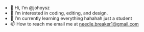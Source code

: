 - 👋 Hi, I’m @johoysz
- 👀 I’m interested in coding, editing, and design.
- 🌱 I’m currently learning everything hahahah just a student
- 📫 How to reach me email me at needle.breaker1@gmail.com

<!---
johoysz/johoysz is a ✨ special ✨ repository because its `README.md` (this file) appears on your GitHub profile.
You can click the Preview link to take a look at your changes.
--->
